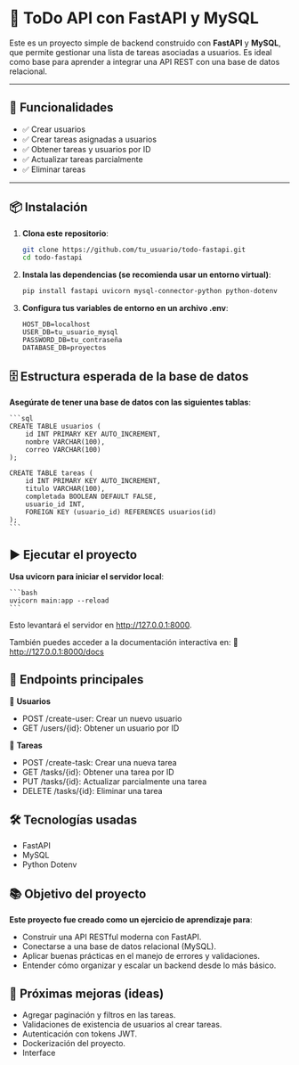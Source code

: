 # 📝 ToDo API con FastAPI y MySQL

Este es un proyecto simple de backend construido con **FastAPI** y **MySQL**, que permite gestionar una lista de tareas asociadas a usuarios. Es ideal como base para aprender a integrar una API REST con una base de datos relacional.

---

## 🚀 Funcionalidades

- ✅ Crear usuarios
- ✅ Crear tareas asignadas a usuarios
- ✅ Obtener tareas y usuarios por ID
- ✅ Actualizar tareas parcialmente
- ✅ Eliminar tareas

---

## 📦 Instalación

1. **Clona este repositorio**:

   ```bash
   git clone https://github.com/tu_usuario/todo-fastapi.git
   cd todo-fastapi
   ```

2. **Instala las dependencias (se recomienda usar un entorno virtual)**:

   ```bash
   pip install fastapi uvicorn mysql-connector-python python-dotenv
   ```

3. **Configura tus variables de entorno en un archivo .env**:

   ```env
   HOST_DB=localhost
   USER_DB=tu_usuario_mysql
   PASSWORD_DB=tu_contraseña
   DATABASE_DB=proyectos
   ```

## 🗄️ Estructura esperada de la base de datos

**Asegúrate de tener una base de datos con las siguientes tablas**:

    ```sql
    CREATE TABLE usuarios (
        id INT PRIMARY KEY AUTO_INCREMENT,
        nombre VARCHAR(100),
        correo VARCHAR(100)
    );

    CREATE TABLE tareas (
        id INT PRIMARY KEY AUTO_INCREMENT,
        titulo VARCHAR(100),
        completada BOOLEAN DEFAULT FALSE,
        usuario_id INT,
        FOREIGN KEY (usuario_id) REFERENCES usuarios(id)
    );
    ```

## ▶️ Ejecutar el proyecto

**Usa uvicorn para iniciar el servidor local**:

    ```bash
    uvicorn main:app --reload
    ```

Esto levantará el servidor en http://127.0.0.1:8000.

También puedes acceder a la documentación interactiva en:
🔗 http://127.0.0.1:8000/docs

## 📌 Endpoints principales

🔹 **Usuarios**

- POST /create-user: Crear un nuevo usuario
- GET /users/{id}: Obtener un usuario por ID

🔹 **Tareas**

- POST /create-task: Crear una nueva tarea
- GET /tasks/{id}: Obtener una tarea por ID
- PUT /tasks/{id}: Actualizar parcialmente una tarea
- DELETE /tasks/{id}: Eliminar una tarea

## 🛠️ Tecnologías usadas

- FastAPI
- MySQL
- Python Dotenv

## 📚 Objetivo del proyecto

**Este proyecto fue creado como un ejercicio de aprendizaje para**:

- Construir una API RESTful moderna con FastAPI.
- Conectarse a una base de datos relacional (MySQL).
- Aplicar buenas prácticas en el manejo de errores y validaciones.
- Entender cómo organizar y escalar un backend desde lo más básico.

## 🧠 Próximas mejoras (ideas)

- Agregar paginación y filtros en las tareas.
- Validaciones de existencia de usuarios al crear tareas.
- Autenticación con tokens JWT.
- Dockerización del proyecto.
- Interface
